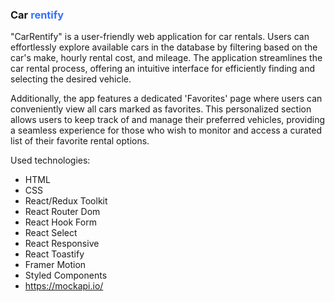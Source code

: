 ### Car <span style="color: #3470FF">rentify</span>

"CarRentify" is a user-friendly web application for car rentals. Users can effortlessly explore available cars in the database by filtering based on the car's make, hourly rental cost, and mileage. The application streamlines the car rental process, offering an intuitive interface for efficiently finding and selecting the desired vehicle.

Additionally, the app features a dedicated 'Favorites' page where users can conveniently view all cars marked as favorites. 
This personalized section allows users to keep track of and manage their preferred vehicles, providing a seamless experience for those who wish to monitor and access a curated list of their favorite rental options.

Used technologies:
* HTML
* CSS
* React/Redux Toolkit
* React Router Dom
* React Hook Form
* React Select
* React Responsive
* React Toastify
* Framer Motion
* Styled Components
* https://mockapi.io/

